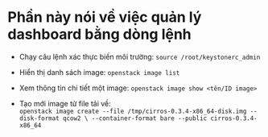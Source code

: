 # Phần này nói về việc quản lý dashboard bằng dòng lệnh

- Chạy câu lệnh xác thực biến môi trường: `source /root/keystonerc_admin`

- Hiển thị danh sách image: `openstack image list`

- Xem thông tin chi tiết một image: `openstack image show <tên/ID image>`

- Tạo mới image từ file tải về:  
                               `openstack image create --file /tmp/cirros-0.3.4-x86_64-disk.img
                                --disk-format qcow2 \
                                --container-format bare --public cirros-0.3.4-x86_64`

